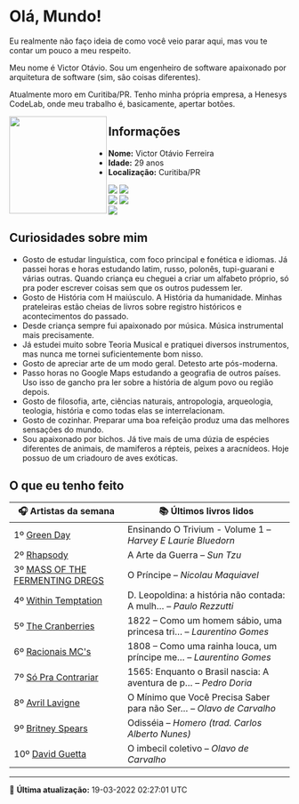 # Olá, Mundo!

Eu realmente não faço ideia de como você veio parar aqui, mas vou te contar um pouco a meu respeito.

Meu nome é Victor Otávio. Sou um engenheiro de software apaixonado por arquitetura de software (sim, são coisas diferentes).

Atualmente moro em Curitiba/PR. Tenho minha própria empresa, a Henesys CodeLab, onde meu trabalho é, basicamente, apertar botões.

<img align="left" src="https://github.com/vctrtvfrrr/vctrtvfrrr/raw/master/octocat.png" alt="" width="175" />

## Informações

- **Nome:** Victor Otávio Ferreira
- **Idade:** 29 anos
- **Localização:** Curitiba/PR

[![](https://img.shields.io/badge/LinkedIn-victorotavio-blue)](https://www.linkedin.com/in/victorotavio/) [![](https://img.shields.io/badge/Twitter-@vctrtvfrrr-blue)](https://twitter.com/vctrtvfrrr)  
[![](https://img.shields.io/badge/GitHub-vctrtvfrrr-24292e)](https://github.com/vctrtvfrrr) [![](https://img.shields.io/badge/GitLab-vctrtvfrrr-ec5d16)](https://gitlab.com/vctrtvfrrr)  
[![](https://img.shields.io/badge/Email-victor@otavioferreira.com.br-red)](mailto:victor@otavioferreira.com.br)  

## Curiosidades sobre mim

-   Gosto de estudar linguística, com foco principal e fonética e idiomas. Já passei horas e horas estudando latim, russo, polonês, tupi-guarani e várias outras. Quando criança eu cheguei a criar um alfabeto próprio, só pra poder escrever coisas sem que os outros pudessem ler.
-   Gosto de História com H maiúsculo. A História da humanidade. Minhas prateleiras estão cheias de livros sobre registro históricos e acontecimentos do passado.
-   Desde criança sempre fui apaixonado por música. Música instrumental mais precisamente.
-   Já estudei muito sobre Teoria Musical e pratiquei diversos instrumentos, mas nunca me tornei suficientemente bom nisso.
-   Gosto de apreciar arte de um modo geral. Detesto arte pós-moderna.
-   Passo horas no Google Maps estudando a geografia de outros países. Uso isso de gancho pra ler sobre a história de algum povo ou região depois.
-   Gosto de filosofia, arte, ciências naturais, antropologia, arqueologia, teologia, história e como todas elas se interrelacionam.
-   Gosto de cozinhar. Preparar uma boa refeição produz uma das melhores sensações do mundo.
-   Sou apaixonado por bichos. Já tive mais de uma dúzia de espécies diferentes de animais, de mamiferos a répteis, peixes a aracnídeos. Hoje possuo de um criadouro de aves exóticas.


## O que eu tenho feito

|                                   🎧 Artistas da semana                                   |                      📚 Últimos livros lidos                      |
|-------------------------------------------------------------------------------------------|-------------------------------------------------------------------|
| 1º [Green Day](https://www.last.fm/music/Green+Day)                                       | Ensinando O Trivium - Volume 1	–	_Harvey E Laurie Bluedorn_         |
| 2º [Rhapsody](https://www.last.fm/music/Rhapsody)                                         | A Arte da Guerra	–	_Sun Tzu_                                        |
| 3º [MASS OF THE FERMENTING DREGS](https://www.last.fm/music/MASS+OF+THE+FERMENTING+DREGS) | O Príncipe	–	_Nicolau Maquiavel_                                    |
| 4º [Within Temptation](https://www.last.fm/music/Within+Temptation)                       | D. Leopoldina: a história não contada: A mulh…	–	_Paulo Rezzutti_   |
| 5º [The Cranberries](https://www.last.fm/music/The+Cranberries)                           | 1822 – Como um homem sábio, uma princesa tri…	–	_Laurentino Gomes_  |
| 6º [Racionais MC's](https://www.last.fm/music/Racionais+MC%27s)                           | 1808 – Como uma rainha louca, um príncipe me…	–	_Laurentino Gomes_  |
| 7º [Só Pra Contrariar](https://www.last.fm/music/S%C3%B3+Pra+Contrariar)                  | 1565: Enquanto o Brasil nascia: A aventura de p…	–	_Pedro Doria_    |
| 8º [Avril Lavigne](https://www.last.fm/music/Avril+Lavigne)                               | O Mínimo que Você Precisa Saber para não Ser…	–	_Olavo de Carvalho_ |
| 9º [Britney Spears](https://www.last.fm/music/Britney+Spears)                             | Odisséia	–	_Homero (trad. Carlos Alberto Nunes)_                    |
| 10º [David Guetta](https://www.last.fm/music/David+Guetta)                                | O imbecil coletivo	–	_Olavo de Carvalho_                            |


---

🚀 **Última atualização:** 19-03-2022 02:27:01 UTC